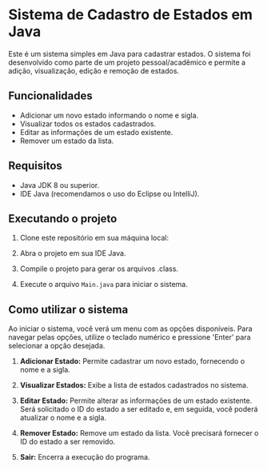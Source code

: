 # Sistema de Cadastro de Estados em Java

Este é um sistema simples em Java para cadastrar estados. O sistema foi desenvolvido como parte de um projeto pessoal/acadêmico e permite a adição, visualização, edição e remoção de estados.

## Funcionalidades

- Adicionar um novo estado informando o nome e sigla.
- Visualizar todos os estados cadastrados.
- Editar as informações de um estado existente.
- Remover um estado da lista.

## Requisitos

- Java JDK 8 ou superior.
- IDE Java (recomendamos o uso do Eclipse ou IntelliJ).

## Executando o projeto

1. Clone este repositório em sua máquina local:

2. Abra o projeto em sua IDE Java.

3. Compile o projeto para gerar os arquivos .class.

4. Execute o arquivo `Main.java` para iniciar o sistema.

## Como utilizar o sistema

Ao iniciar o sistema, você verá um menu com as opções disponíveis. Para navegar pelas opções, utilize o teclado numérico e pressione 'Enter' para selecionar a opção desejada.

1. **Adicionar Estado:** Permite cadastrar um novo estado, fornecendo o nome e a sigla.

2. **Visualizar Estados:** Exibe a lista de estados cadastrados no sistema.

3. **Editar Estado:** Permite alterar as informações de um estado existente. Será solicitado o ID do estado a ser editado e, em seguida, você poderá atualizar o nome e a sigla.

4. **Remover Estado:** Remove um estado da lista. Você precisará fornecer o ID do estado a ser removido.

5. **Sair:** Encerra a execução do programa.


